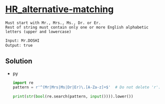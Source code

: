# [HR_alternative-matching](https://www.hackerrank.com/challenges/alternative-matching)

```en
Must start with Mr., Mrs., Ms., Dr. or Er.
Rest of string must contain only one or more English alphabetic letters (upper and lowercase)
```

```txt
Input: Mr.DOSHI
Output: true
```

## Solution

* py

  ```py
  import re
  pattern = r'^(Mr|Mrs|Ms|Dr|Er)\.[A-Za-z]+$'  # Do not delete 'r'.

  print(str(bool(re.search(pattern, input()))).lower())
  ```
